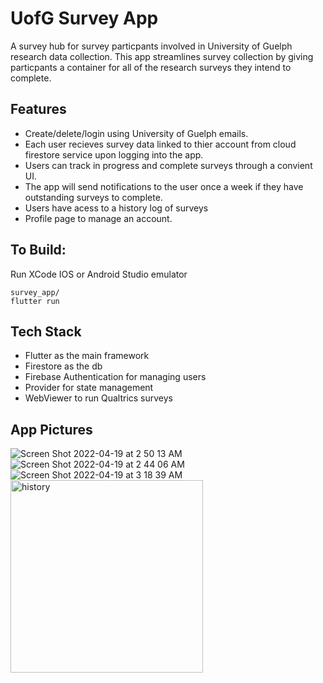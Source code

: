 # UofG Survey App
A survey hub for survey particpants involved in University of Guelph research data collection. This app streamlines
survey collection by giving particpants a container for all of the research surveys they intend to complete.

## Features
- Create/delete/login using University of Guelph emails.
- Each user recieves survey data linked to thier account from cloud firestore service upon logging into the app.
- Users can track in progress and complete surveys through a convient UI.
- The app will send notifications to the user once a week if they have outstanding surveys to complete.
- Users have acess to a history log of surveys
- Profile page to manage an account.

## To Build:
Run XCode IOS or Android Studio emulator
```
survey_app/
flutter run
```

## Tech Stack
- Flutter as the main framework
- Firestore as the db
- Firebase Authentication for managing users
- Provider for state management
- WebViewer to run Qualtrics surveys

## App Pictures
![Screen Shot 2022-04-19 at 2 50 13 AM](https://user-images.githubusercontent.com/40216205/193905938-7b06dae4-e735-4bfb-93ca-8fc5a15ba93d.png)
![Screen Shot 2022-04-19 at 2 44 06 AM](https://user-images.githubusercontent.com/40216205/193905920-fb6537f1-8fa9-4269-874d-d3c227d4fa63.png)
![Screen Shot 2022-04-19 at 3 18 39 AM](https://user-images.githubusercontent.com/40216205/193905955-1df80bd9-2c65-445f-ba4f-ec1d9f29cf98.png)
<img width="308" alt="history" src="https://user-images.githubusercontent.com/40216205/193906079-dbf630a6-91c4-491e-99eb-37c69e246ae4.png">

